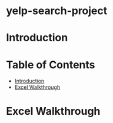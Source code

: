 # yelp-search-project

# Introduction

# Table of Contents
* [Introduction](#Introduction)
* [Excel Walkthrough](#Excel-Walkthrough)

# Excel Walkthrough